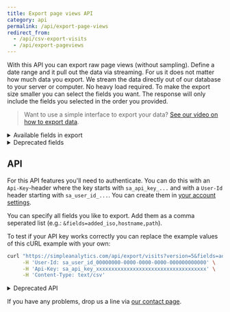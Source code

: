 ```yaml
---
title: Export page views API
category: api
permalink: /api/export-page-views
redirect_from:
  - /api/csv-export-visits
  - /api/export-pageviews
---
```


With this API you can export raw page views (without sampling). Define a date range and it pull out the data via streaming. For us it does not matter how much data you export. We stream the data directly out of our database to your server or computer. No heavy load required. To make the export size smaller you can select the fields you want. The response will only include the fields you selected in the order you provided.

> Want to use a simple interface to export your data? [See our video on how to export data](/export-data).

<details markdown="1">
<summary>Available fields in export</summary>

| Field               | Type    | Description                                                                                                                                                |
| ------------------- | ------- | ---------------------------------------------------------------------------------------------------------------------------------------------------------- |
| added_unix          | number  | The time of the page view in unix time format                                                                                                              |
| added_iso           | date    | The time of the page view in ISO8601 format                                                                                                                |
| hostname            | string  | The hostname of the website                                                                                                                                |
| hostname_original   | string  | When the hostname is overwritten, we store the original hostname                                                                                           |
| path                | string  | The path of the page view                                                                                                                                  |
| is_unique           | boolean | Is this page view unique                                                                                                                                   |
| is_robot            | boolean | Is page view visited by a robot or crawler                                                                                                                 |
| document_referrer   | string  | The [JavaScript `document.referrer`](https://developer.mozilla.org/en-US/docs/Web/API/Document/referrer) of the page                                       |
| utm_source          | string  | UTM source (specify via `ref=` or `utm_source` in your URL)                                                                                                |
| utm_medium          | string  | UTM medium (specify via `utm_medium` in your URL)                                                                                                          |
| utm_campaign        | string  | UTM campaign (specify via `utm_campaign` in your URL)                                                                                                      |
| utm_content         | string  | UTM content (specify via `utm_content` in your URL)                                                                                                        |
| utm_term            | string  | UTM term (specify via `utm_term` in your URL)                                                                                                              |
| scrolled_percentage | number  | How far did a visitor scroll on the page (in steps of 5%)                                                                                                  |
| duration_seconds    | number  | How many seconds did a visitor stay on this page (we stop the counter when a page is hidden)                                                               |
| viewport_width      | number  | Viewport width in pixels                                                                                                                                   |
| viewport_height     | number  | Viewport height in pixels                                                                                                                                  |
| screen_width        | number  | Screen width in pixels                                                                                                                                     |
| screen_height       | number  | Screen height in pixels                                                                                                                                    |
| user_agent          | string  | The [`navigator.userAgent`](https://developer.mozilla.org/en-US/docs/Web/API/NavigatorID/userAgent) of a browser (in case of a fake one we don't store it. |
| device_type         | string  | Either desktop, mobile, tablet, or tv.                                                                                                                     |
| country_code        | string  | 2 letter country code                                                                                                                                      |
| browser_name        | string  | Browser name                                                                                                                                               |
| browser_version     | string  | Browser version (do note this is a string)                                                                                                                 |
| os_name             | string  | OS name                                                                                                                                                    |
| os_version          | string  | OS version (do note this is a string)                                                                                                                      |
| lang_region         | string  | The region part of [navigator.language](https://developer.mozilla.org/en-US/docs/Web/API/NavigatorLanguage/language)                                       |
| lang_language       | string  | The language part of [navigator.language](https://developer.mozilla.org/en-US/docs/Web/API/NavigatorLanguage/language)                                     |
| uuid                | string  | A UUID v4 of the page view (this is not always unique)                                                                                                     |

Data like `scrolled_percentage` and `duration_seconds` is not always added because it depends on the browser features of the visitor.

</details>

<details markdown="1">
<summary>Deprecated fields</summary>

These fields are deprecated but we keep them for backward compatibility. It's recommended to not use it for new projects.

| Field               | Description                                                           |
| ------------------- | --------------------------------------------------------------------- |
| url                 | Please use hostname and path to get the full URL                      |
| referrer            | We replaced this with document_referrer                               |
| referrer_raw        | We replaced this with document_referrer                               |
| device_width_pixels | We replaced this with viewport_width                                  |
| device_width        | We replaced this with viewport_width                                  |
| source              | What is the source of this page view, mostly `js` from our JavaScript |

</details>

## API

For this API features you'll need to authenticate. You can do this with an `Api-Key`-header where the key starts with `sa_api_key_...` and with a `User-Id` header starting with `sa_user_id_...`. You can create them in [your account settings](https://simpleanalytics.com/account).

You can specify all fields you like to export. Add them as a comma seperated list (e.g.: `&fields=added_iso,hostname,path`).

To test if your API key works correctly you can replace the example values of this cURL example with your own:

```bash
curl "https://simpleanalytics.com/api/export/visits?version=5&fields=added_iso,hostname,path&hostname=example.com&start=2020-12-01&end=2021-01-01" \
     -H 'User-Id: sa_user_id_00000000-0000-0000-0000-000000000000' \
     -H 'Api-Key: sa_api_key_xxxxxxxxxxxxxxxxxxxxxxxxxxxxxxxxxxxx' \
     -H 'Content-Type: text/csv'
```

<details markdown="1">
<summary>Deprecated API</summary>

If you don't specify any `fields` we return all the basic fields.

```bash
curl "https://simpleanalytics.com/api/export/visits?version=1&hostname=example.com&start=2020-12-01&end=2021-01-01&timezone=Europe/Amsterdam" \
     -H 'User-Id: sa_user_id_00000000-0000-0000-0000-000000000000' \
     -H 'Api-Key: sa_api_key_xxxxxxxxxxxxxxxxxxxxxxxxxxxxxxxxxxxx' \
     -H 'Content-Type: text/csv'
```

This is how the API worked before and we don't want to add breaking changes to our APIs. A response when you don't specify any `fields` looks like this:

```bash
added_unix,added_iso,url,referrer_raw,referrer,hostname,source,is_unique,utm_source,utm_medium,utm_campaign,utm_content,utm_term,scrolled_percentage,duration_seconds,device_width_pixels,device_width,viewport_width,viewport_height,screen_width,screen_height,uuid
1598927168,2020-09-01T02:26:08.000Z,https://blog.simpleanalytics.com/,simpleanalytics.com,simpleanalytics.com,blog.simpleanalytics.com,js,true,simpleanalytics.com,,,,,,,1461,1461,1461,849,1920,1080,f2dbec14-c8c1-4191-92da-d408fc7b7e1c
1598959428,2020-09-01T11:23:48.000Z,https://blog.simpleanalytics.com/practical-privacy-tips-for-your-business,hackernewsletter,,blog.simpleanalytics.com,js,true,hackernewsletter,email,,,fav,,,396,396,396,685,396,814,23f52505-9c1e-449e-bc84-97650f03c4df
1598968423,2020-09-01T13:53:43.000Z,https://blog.simpleanalytics.com/,simpleanalytics.com,simpleanalytics.com,blog.simpleanalytics.com,js,true,simpleanalytics.com,,,,,,,1366,1366,1366,616,1366,768,1b69a6fb-dbbf-4871-a4f6-6b81edf753cb
```

This functionality is deprecated but we keep it for backward compatibility. It's recommended to not use it for new projects.

</details>

If you have any problems, drop us a line via [our contact page](https://simpleanalytics.com/contact).

<style>
     /* Apply styling to first table */
     .content div.table-wrapper:nth-of-type(1) td:nth-of-type(1),
     .content div.table-wrapper:nth-of-type(1) td:nth-of-type(2) {
         white-space: nowrap;
     }

     /* Apply styling to second table */
     .content div.table-wrapper:nth-of-type(2) td:nth-of-type(1) {
         white-space: nowrap;
     }

     .content table td,
     .content table th {
          font-size: 14px;
     }
</style>
